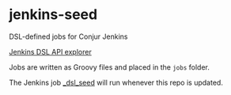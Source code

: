 # jenkins-seed

DSL-defined jobs for Conjur Jenkins

[Jenkins DSL API explorer](https://jenkinsci.github.io/job-dsl-plugin)

Jobs are written as Groovy files and placed in the `jobs` folder.

The Jenkins job [_dsl_seed](https://jenkins.conjur.net/job/_dsl_seed) will run whenever this repo is updated.
